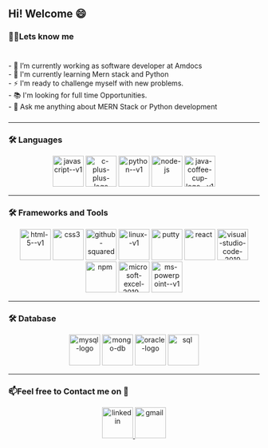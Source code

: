 

<!--
**shobhitkumar0/shobhitkumar0** is a ✨ _special_ ✨ repository because its `README.md` (this file) appears on your GitHub profile.

Here are some ideas to get you started:

- 🔭 I’m currently working on ...
- 🌱 I’m currently learning ...
- 👯 I’m looking to collaborate on ...
- 🤔 I’m looking for help with ...
- 💬 Ask me about ...
- 📫 How to reach me: ...
- 😄 Pronouns: ...
- ⚡ Fun fact: ...
-->




###

<h2 align="left">Hi! Welcome 😄  </h1>

###

<h3 align="left">👩‍💻Lets know me </h3>

###

<p align="left"><br>- 🔭 I’m currently working as software developer at Amdocs
<br>- 🌱 I'm currently learning Mern stack and Python <br>- ⚡ I'm ready to challenge myself with new problems.<br>- 📚 I'm looking for full time Opportunities. <br> - 👯 Ask me anything about MERN Stack or Python development  <br></p>

###
<hr>
<h3 align="left">🛠 Languages</h3>


<div align="center">
  
  <img width="62" height="62" src="https://img.icons8.com/color/62/javascript--v1.png" alt="javascript--v1"/>
  <img width="62" height="62" src="https://img.icons8.com/color/62/c-plus-plus-logo.png" alt="c-plus-plus-logo"/>
  <img width="62" height="62" src="https://img.icons8.com/color/62/python--v1.png" alt="python--v1"/>
  <img width="62" height="62" src="https://img.icons8.com/fluency/62/node-js.png" alt="node-js"/>
  <img width="62" height="62" src="https://img.icons8.com/ios/62/java-coffee-cup-logo--v1.png" alt="java-coffee-cup-logo--v1"/>


  

</div>
<hr>
<h3 align="left">🛠 Frameworks and Tools</h3>
<div align="center">
  <img width="62" height="62" width="12" src="https://img.icons8.com/color/62/html-5--v1.png" alt="html-5--v1"/>
   <img width="62" height="62" src="https://img.icons8.com/fluency/62/css3.png" alt="css3"/>
<img width="62" height="62" src="https://img.icons8.com/carbon-copy/100/github-squared.png" alt="github-squared"/>
  <img width="62" height="62" src="https://img.icons8.com/color/62/linux--v1.png" alt="linux--v1"/>
  <img width="62" height="62" src="https://img.icons8.com/nolan/64/putty.png" alt="putty"/>
  <img width="62" height="62" src="https://img.icons8.com/office/16/react.png" alt="react"/>
 <img width="62" height="62" src="https://img.icons8.com/color/62/visual-studio-code-2019.png" alt="visual-studio-code-2019"/>
  <img width="62" height="62" src="https://img.icons8.com/color/62/npm.png" alt="npm"/>
  <img width="62" height="62" src="https://img.icons8.com/color/62/microsoft-excel-2019--v1.png" alt="microsoft-excel-2019--v1"/>
  <img width="62" height="62" src="https://img.icons8.com/color/62/ms-powerpoint--v1.png" alt="ms-powerpoint--v1"/>
</div>




<hr>
<h3 align="left">🛠 Database</h3>
<div align="center">
<img width="62" height="62" src="https://img.icons8.com/ios-filled/62/mysql-logo.png" alt="mysql-logo"/>
  <img width="62" height="62" src="https://img.icons8.com/nolan/64/mongo-db.png" alt="mongo-db"/>
  <img width="62" height="62" src="https://img.icons8.com/nolan/64/oracle-logo.png" alt="oracle-logo"/>
    <img width="62" height="62" src="https://img.icons8.com/ios/62/sql.png" alt="sql"/>
</div>



 
</div>

<hr>
<!-- Contact Section -->
<div class="contact-section">
  <h3>📫Feel free to Contact me on 🚀</h3>
  <div class="social-icons" align="center">
    <!-- LinkedIn -->
    <a href="https://www.linkedin.com/in/shobhit-kumar-31346a193/" target="_blank">
     <img width="62" height="62" src="https://img.icons8.com/color/62/linkedin.png" alt="linkedin"/>
    </a>
  <i></i>
    <a href="mailto:souryashobhit206@gmail.com">
      <img width="62" height="62" src="https://img.icons8.com/fluency/62/gmail.png" alt="gmail"/>
    </a>
 
  </div>
</div>



